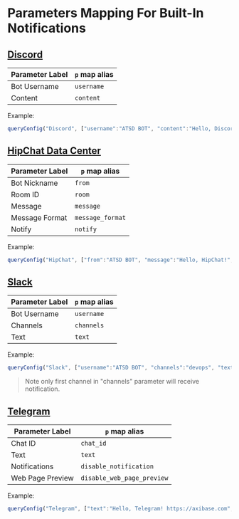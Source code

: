 # Parameters Mapping For Built-In Notifications

## [Discord](./notifications/discord.md)

| Parameter Label | `p` map alias |
| ---| ---|
|Bot Username|`username`|
|Content|`content`|

Example:

```javascript
queryConfig("Discord", ["username":"ATSD BOT", "content":"Hello, Discord!"])
```

## [HipChat Data Center](./notifications/hipchat.md)

| Parameter Label | `p` map alias |
| ---| ---|
|Bot Nickname|`from`|
|Room ID|`room`|
|Message|`message`|
|Message Format|`message_format`|
|Notify|`notify`|

Example:

```javascript
queryConfig("HipChat", ["from":"ATSD BOT", "message":"Hello, HipChat!", "notify":"true"])
```

## [Slack](./notifications/slack.md)

| Parameter Label | `p` map alias |
| ---| ---|
|Bot Username|`username`|
|Channels|`channels`|
|Text|`text`|

Example:

```javascript
queryConfig("Slack", ["username":"ATSD BOT", "channels":"devops", "text":"Hello, Slack!"])
```
> Note only first channel in "channels" parameter will receive notification.

## [Telegram](./notifications/telegram.md)

| Parameter Label | `p` map alias |
| ---| ---|
|Chat ID|`chat_id`|
|Text|`text`|
|Notifications|`disable_notification`|
|Web Page Preview|`disable_web_page_preview`|

Example:

```javascript
queryConfig("Telegram", ["text":"Hello, Telegram! https://axibase.com", "disable_web_page_preview":"false"])
```